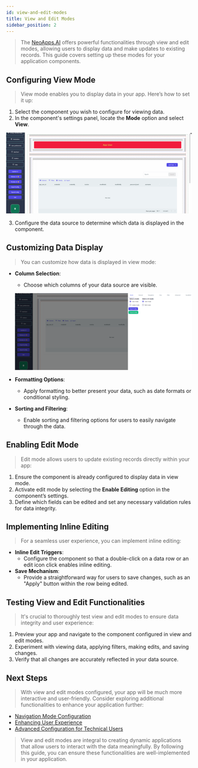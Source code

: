 ```yaml
---
id: view-and-edit-modes
title: View and Edit Modes
sidebar_position: 2
---
```


> The [NeoApps.AI](https://neoapps.ai/) offers powerful functionalities through view and edit modes, allowing users to display data and make updates to existing records. This guide covers setting up these modes for your application components.

## Configuring View Mode

> View mode enables you to display data in your app. Here’s how to set it up:

1. Select the component you wish to configure for viewing data.
2. In the component's settings panel, locate the **Mode** option and select **View**.

![Selecting View Mode](../../../static/img/view_mode_selection.gif)

3. Configure the data source to determine which data is displayed in the component.

<!-- ![View Mode Configuration](/img/neoapps_ai_logo.png) -->

## Customizing Data Display

> You can customize how data is displayed in view mode:

- **Column Selection**:

  - Choose which columns of your data source are visible.

  ![View Feild Changes](../../../static/img/table_view_changes.gif)

- **Formatting Options**:

  - Apply formatting to better present your data, such as date formats or conditional styling.

- **Sorting and Filtering**:
  - Enable sorting and filtering options for users to easily navigate through the data.

<!-- ![Customizing Data Display](/img/neoapps_ai_logo.png) -->

## Enabling Edit Mode

> Edit mode allows users to update existing records directly within your app:

1. Ensure the component is already configured to display data in view mode.
2. Activate edit mode by selecting the **Enable Editing** option in the component’s settings.
3. Define which fields can be edited and set any necessary validation rules for data integrity.

<!-- ![Enabling Edit Mode](/img/neoapps_ai_logo.png) -->

## Implementing Inline Editing

> For a seamless user experience, you can implement inline editing:

- **Inline Edit Triggers**:
  - Configure the component so that a double-click on a data row or an edit icon click enables inline editing.
- **Save Mechanism**:
  - Provide a straightforward way for users to save changes, such as an "Apply" button within the row being edited.

<!-- ![Implementing Inline Editing](/img/neoapps_ai_logo.png) -->

## Testing View and Edit Functionalities

> It's crucial to thoroughly test view and edit modes to ensure data integrity and user experience:

1. Preview your app and navigate to the component configured in view and edit modes.
2. Experiment with viewing data, applying filters, making edits, and saving changes.
3. Verify that all changes are accurately reflected in your data source.

<!-- ![Testing View and Edit Functionalities](/img/neoapps_ai_logo.png) -->

## Next Steps

> With view and edit modes configured, your app will be much more interactive and user-friendly. Consider exploring additional functionalities to enhance your application further:

- [Navigation Mode Configuration](./navigation-mode-configuration.md)
- [Enhancing User Experience](../enhancing-user-experience)
- [Advanced Configuration for Technical Users](../advanced-configuration)

> View and edit modes are integral to creating dynamic applications that allow users to interact with the data meaningfully. By following this guide, you can ensure these functionalities are well-implemented in your application.
